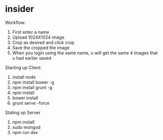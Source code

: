 # insider

Workflow:
1. First enter a name
2. Upload 1024X1024 image
3. Crop as desired and click crop
4. Save the cropped the image
5. When you login using the same name, u will get the same 4 images that u had earlier saved

Starting up Client:
1. install node
2. npm install bower -g
3. npm install grunt -g
4. npm  install
5. bower install
6. grunt serve -force


Stating up Server
1. npm install
2. sudo mongod
3. npm run dev


